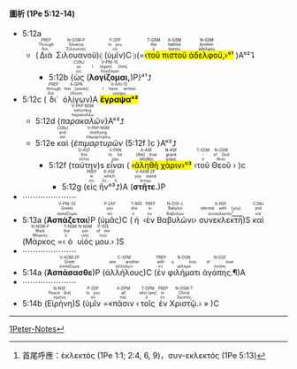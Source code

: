 #### 圖析 (1Pe 5:12-14)


- 5:12a 
	- (<RUBY><ruby><ruby>Διὰ<rt>διά</rt></ruby><rt>Through</rt></ruby><rt>PREP</rt></RUBY> <RUBY><ruby><ruby>Σιλουανοῦ<rt>Σιλουανός</rt></ruby><rt>Silvanus</rt></ruby><rt>N-GSM-P</rt></RUBY>)⦇ (<RUBY><ruby><ruby>ὑμῖν<rt>σύ</rt></ruby><rt>to you</rt></ruby><rt>P-2DP</rt></RUBY>)C ⦈(=<mark>‹<RUBY><ruby><ruby>τοῦ<rt>ὁ</rt></ruby><rt>the</rt></ruby><rt>T-GSM</rt></RUBY> <RUBY><ruby><ruby>πιστοῦ<rt>πιστός</rt></ruby><rt>faithful</rt></ruby><rt>A-GSM</rt></RUBY> <RUBY><ruby><ruby>ἀδελφοῦ,<rt>ἀδελφός</rt></ruby><rt>brother</rt></ruby><rt>N-GSM</rt></RUBY>›°¹</mark> )A°²⮧
		- 5:12b {<RUBY><ruby><ruby>ὡς<rt>ὡς</rt></ruby><rt>as</rt></ruby><rt>CONJ</rt></RUBY> (<RUBY><ruby><ruby><strong>λογίζομαι,</strong><rt>λογίζομαι</rt></ruby><rt>I regard [him]</rt></ruby><rt>V-PNI-1S</rt></RUBY>)P}°¹⮥
- 5:12c (<RUBY><ruby><ruby>δι᾽<rt>διά</rt></ruby><rt>through</rt></ruby><rt>PREP</rt></RUBY> <RUBY><ruby><ruby>ὀλίγων<rt>ὀλίγος</rt></ruby><rt>few [words]</rt></ruby><rt>A-GPN</rt></RUBY>)A <RUBY><ruby><ruby><mark><strong>ἔγραψα°²</strong></mark><rt>γράφω</rt></ruby><rt>I have written</rt></ruby><rt>V-AAI-1S</rt></RUBY> 
	- 5:12d {<RUBY><ruby><ruby><em>παρακαλῶν</em><rt>παρακαλέω</rt></ruby><rt>exhorting</rt></ruby><rt>V-PAP-NSM</rt></RUBY>}A°²⮥
	- 5:12e <RUBY><ruby><ruby>καὶ<rt>καί</rt></ruby><rt>and</rt></ruby><rt>CONJ</rt></RUBY> {<RUBY><ruby><ruby><em>ἐπιμαρτυρῶν</em><rt>ἐπιμαρτυρέω</rt></ruby><rt>testifying</rt></ruby><rt>V-PAP-NSM</rt></RUBY> (5:12f )c }A°²⮥
		- 5:12f (<RUBY><ruby><ruby>ταύτην<rt>οὗτος</rt></ruby><rt>this</rt></ruby><rt>D-ASF</rt></RUBY>)s <RUBY><ruby><ruby><em>εἶναι</em><rt>εἰμί</rt></ruby><rt>to be</rt></ruby><rt>V-PAN</rt></RUBY> ( <mark>‹<RUBY><ruby><ruby>ἀληθῆ<rt>ἀληθής</rt></ruby><rt>[the] true</rt></ruby><rt>A-ASF</rt></RUBY> <RUBY><ruby><ruby>χάριν<rt>χάρις</rt></ruby><rt>grace</rt></ruby><rt>N-ASF</rt></RUBY>›°³</mark> ‹<RUBY><ruby><ruby>τοῦ<rt>ὁ</rt></ruby><rt>-</rt></ruby><rt>T-GSM</rt></RUBY> <RUBY><ruby><ruby>Θεοῦ<rt>θεός</rt></ruby><rt>of God</rt></ruby><rt>N-GSM</rt></RUBY> › )c
			- 5:12g (<RUBY><ruby><ruby>εἰς<rt>εἰς</rt></ruby><rt>in</rt></ruby><rt>PREP</rt></RUBY> <RUBY><ruby><ruby>ἣν°³⮥<rt>ὅς, ἥ</rt></ruby><rt>which</rt></ruby><rt>R-ASF</rt></RUBY>)A (<RUBY><ruby><ruby><strong>στῆτε.</strong><rt>ἵστημι</rt></ruby><rt>you stand</rt></ruby><rt>V-AAM-2P</rt></RUBY>)P 
- ⋯⋯⋯⋯⋯⋯⋯
- 5:13a (<RUBY><ruby><ruby><strong>Ἀσπάζεται</strong><rt>ἀσπάζομαι</rt></ruby><rt>Greets</rt></ruby><rt>V-PNI-3S</rt></RUBY>)P (<RUBY><ruby><ruby>ὑμᾶς<rt>σύ</rt></ruby><rt>you</rt></ruby><rt>P-2AP</rt></RUBY>)C (<RUBY><ruby><ruby>ἡ<rt>ὁ</rt></ruby><rt>she</rt></ruby><rt>T-NSF</rt></RUBY> ‹<RUBY><ruby><ruby>ἐν<rt>ἐν</rt></ruby><rt>in</rt></ruby><rt>PREP</rt></RUBY> <RUBY><ruby><ruby>Βαβυλῶνι<rt>Βαβυλών</rt></ruby><rt>Babylon</rt></ruby><rt>N-DSF-L</rt></RUBY>› <RUBY><ruby><ruby>συνεκλεκτὴ<rt>συνεκλεκτός[^1]</rt></ruby><rt>elected with [you]</rt></ruby><rt>A-NSF</rt></RUBY>)S <RUBY><ruby><ruby>καὶ<rt>καί</rt></ruby><rt>and</rt></ruby><rt>CONJ</rt></RUBY> (<RUBY><ruby><ruby>Μάρκος<rt>Μάρκος</rt></ruby><rt>Mark</rt></ruby><rt>N-NSM-P</rt></RUBY> =‹<RUBY><ruby><ruby>ὁ<rt>ὁ</rt></ruby><rt>the</rt></ruby><rt>T-NSM</rt></RUBY> <RUBY><ruby><ruby>υἱός<rt>υἱός</rt></ruby><rt>son</rt></ruby><rt>N-NSM</rt></RUBY> <RUBY><ruby><ruby>μου.<rt>ἐγώ</rt></ruby><rt>of me</rt></ruby><rt>P-1GS</rt></RUBY>› )S
- ⋯⋯⋯⋯⋯⋯⋯
- 5:14a (<RUBY><ruby><ruby><strong>Ἀσπάσασθε</strong><rt>ἀσπάζομαι</rt></ruby><rt>Greet</rt></ruby><rt>V-ADM-2P</rt></RUBY>)P (<RUBY><ruby><ruby>ἀλλήλους<rt>ἀλλήλων</rt></ruby><rt>one another</rt></ruby><rt>C-APM</rt></RUBY>)C (<RUBY><ruby><ruby>ἐν<rt>ἐν</rt></ruby><rt>with</rt></ruby><rt>PREP</rt></RUBY> <RUBY><ruby><ruby>φιλήματι<rt>φίλημα</rt></ruby><rt>a kiss</rt></ruby><rt>N-DSN</rt></RUBY> <RUBY><ruby><ruby>ἀγάπης.¶<rt>ἀγάπη</rt></ruby><rt>of love</rt></ruby><rt>N-GSF</rt></RUBY>)A
- ⋯⋯⋯⋯⋯⋯⋯
- 5:14b (<RUBY><ruby><ruby>Εἰρήνη<rt>εἰρήνη</rt></ruby><rt>Peace [be]</rt></ruby><rt>N-NSF</rt></RUBY>)S (<RUBY><ruby><ruby>ὑμῖν<rt>σύ</rt></ruby><rt>to you</rt></ruby><rt>P-2DP</rt></RUBY> =«<RUBY><ruby><ruby>πᾶσιν<rt>πᾶς</rt></ruby><rt>all</rt></ruby><rt>A-DPM</rt></RUBY> ‹<RUBY><ruby><ruby>τοῖς<rt>ὁ</rt></ruby><rt>who [are]</rt></ruby><rt>T-DPM</rt></RUBY> <RUBY><ruby><ruby>ἐν<rt>ἐν</rt></ruby><rt>in</rt></ruby><rt>PREP</rt></RUBY> <RUBY><ruby><ruby>Χριστῷ.<rt>Χριστός</rt></ruby><rt>Christ</rt></ruby><rt>N-DSM-T</rt></RUBY>› » )C

[^1]: 首尾呼應：ἐκλεκτός (1Pe 1:1; 2:4, 6, 9)，συν-εκλεκτός (1Pe 5:13)

---
[1Peter-Notes↵](1Peter-Notes.md)